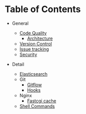 # Table of Contents

* General
  * [Code Quality]()
    * [Architecture](/general/architecture/README.md)
  * [Version Control](/general/version-control/README.md)
  * [Issue tracking]()
  * [Security](/general/security/README.md)

* Detail
  * [Elasticsearch](/detail/elasticsearch/README.md)
  * Git
    * [Gitflow](/detail/git/gitflow/README.md)
    * [Hooks](/detail/git/hooks/README.md)
  * Nginx
    * [Fastcgi cache](/detail/nginx/fastcgi-cache/README.md)
  * [Shell Commands](/detail/shell/README.md)
